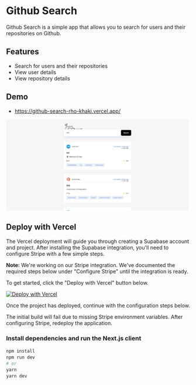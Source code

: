 # Github Search

Github Search is a simple app that allows you to search for users and their repositories on Github.
## Features

- Search for users and their repositories
- View user details
- View repository details

## Demo

- https://github-search-rho-khaki.vercel.app/

[![Screenshot of demo](./public/demo.png)](https://github-search-rho-khaki.vercel.app/)

## Deploy with Vercel

The Vercel deployment will guide you through creating a Supabase account and project. After installing the Supabase integration, you'll need to configure Stripe with a few simple steps.

**Note:** We're working on our Stripe integration. We've documented the required steps below under "Configure Stripe" until the integration is ready.

To get started, click the "Deploy with Vercel" button below.

[![Deploy with Vercel](https://vercel.com/button)](https://vercel.com/new/project?template=https://github.com/AlexLopezDevelop/github-search/tree/master)

Once the project has deployed, continue with the configuration steps below.

The initial build will fail due to missing Stripe environment variables. After configuring Stripe, redeploy the application.

### Install dependencies and run the Next.js client

```bash
npm install
npm run dev
# or
yarn
yarn dev
```
